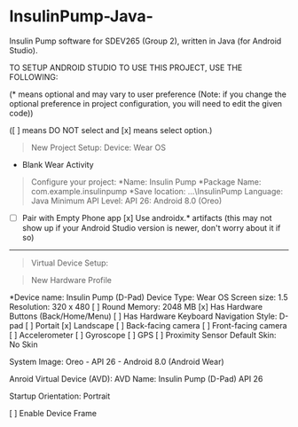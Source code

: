 # InsulinPump-Java-
Insulin Pump software for SDEV265 (Group 2), written in Java (for Android Studio).

TO SETUP ANDROID STUDIO TO USE THIS PROJECT, USE THE FOLLOWING: 

(* means optional and may vary to user preference (Note: if you change the optional preference in project configuration, 
you will need to edit the given code))

([ ] means DO NOT select and [x] means select option.)

> New Project Setup:
Device: Wear OS
- Blank Wear Activity

> Configure your project:
*Name: Insulin Pump
*Package Name: com.example.insulinpump
*Save location: ...\InsulinPump
Language: Java
Minimum API Level: API 26: Android 8.0 (Oreo)
*[ ] Pair with Empty Phone app
[x] Use androidx.* artifacts (this may not show up if your Android Studio version is newer, don't worry about it if so)

------------------------------------------------

> Virtual Device Setup:

> New Hardware Profile

*Device name: Insulin Pump (D-Pad)
Device Type: Wear OS
Screen size: 1.5
Resolution: 320 x 480
[ ] Round
Memory: 2048 MB
[x] Has Hardware Buttons (Back/Home/Menu)
[ ] Has Hardware Keyboard
Navigation Style: D-pad
[ ] Portait
[x] Landscape
[ ] Back-facing camera
[ ] Front-facing camera
[ ] Accelerometer
[ ] Gyroscope
[ ] GPS
[ ] Proximity Sensor
Default Skin: No Skin

System Image:
Oreo - API 26 - Android 8.0 (Android Wear)

Anroid Virtual Device (AVD):
AVD Name: Insulin Pump (D-Pad) API 26

Startup Orientation: Portrait

[ ] Enable Device Frame
